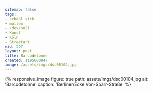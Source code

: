 ```yaml
---
sitemap: false
tags:
- schääl sick
- müllem
- /dev/null
- Kunst
- Köln
- Streetart
nid: 567
layout: post
title: Barcodetonne
created: 1195600947
image: /assets/imgs/dsc00104.jpg
---
```

{% responsive_image
figure: true
path: assets/imgs/dsc00104.jpg 
alt: 'Barcodetonne'
caption: 'Berliner/Ecke Von-Sparr-Straße' 
%}
